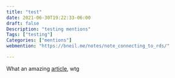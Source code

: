 ```yaml
---
title: "test"
date: 2021-06-30T19:22:33-06:00
draft: false
Description: "testing mentions"
Tags: ["testing"]
Categories: ["mentions"]
webmention: "https://bneil.me/notes/note_connecting_to_rds/"

---
```


What an amazing [article](https://bneil.me/notes/note_connecting_to_rds/), wtg
